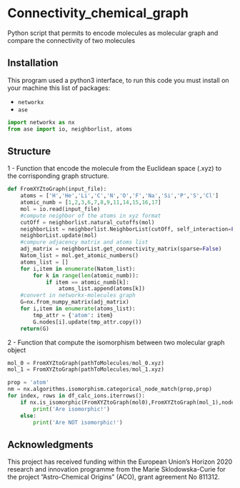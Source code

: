 # Connectivity_chemical_graph
Python script that permits to encode molecules as molecular graph and compare the connectivity of two molecules

## Installation

This program used a python3 interface, to run this code you must install on your machine this list of packages:

* ```networkx```
* ```ase```

```python
import networkx as nx
from ase import io, neighborlist, atoms
```

## Structure

1 - Function that encode the molecule from the Euclidean space (.xyz) to the corrisponding graph structure.

```python
def FromXYZtoGraph(input_file):
    atoms = ['H','He','Li','C','N','O','F','Na','Si','P','S','Cl']
    atomic_numb = [1,2,3,6,7,8,9,11,14,15,16,17]
    mol = io.read(input_file)
    #compute neighbor of the atoms in xyz format
    cutOff = neighborlist.natural_cutoffs(mol)
    neighborList = neighborlist.NeighborList(cutOff, self_interaction=False, bothways=True)
    neighborList.update(mol)
    #compure adjacency matrix and atoms list
    adj_matrix = neighborList.get_connectivity_matrix(sparse=False)
    Natom_list = mol.get_atomic_numbers()
    atoms_list = []
    for i,item in enumerate(Natom_list):
        for k in range(len(atomic_numb)):
            if item == atomic_numb[k]:
                atoms_list.append(atoms[k]) 
    #convert in networkx-molecules graph
    G=nx.from_numpy_matrix(adj_matrix)
    for i,item in enumerate(atoms_list):
        tmp_attr = {'atom': item}
        G.nodes[i].update(tmp_attr.copy())
    return(G)
```

2 - Function that compute the isomorphism between two molecular graph object


```python
mol_0 = FromXYZtoGraph(pathToMolecules/mol_0.xyz)
mol_1 = FromXYZtoGraph(pathToMolecules/mol_1.xyz)

prop = 'atom'
nm = nx.algorithms.isomorphism.categorical_node_match(prop,prop)
for index, rows in df_calc_ions.iterrows():
    if nx.is_isomorphic(FromXYZtoGraph(mol0),FromXYZtoGraph(mol_1),node_match=nm):
        print('Are isomorphic!')
    else:
        print('Are NOT isomorphic!')
```

## Acknowledgments
This project has received funding within the European Union’s Horizon 2020 research and innovation programme from the Marie Sklodowska-Curie for the project ”Astro-Chemical Origins” (ACO), grant agreement No 811312.
